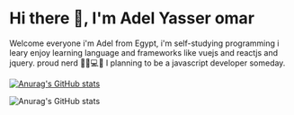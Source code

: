 # Hi there 👋, I'm Adel Yasser omar 
Welcome everyone i'm Adel from Egypt, i'm self-studying programming i leary enjoy learning language and frameworks like vuejs and reactjs and jquery. proud nerd 👨‍🎓💻💪
I planning to be a javascript developer someday.

[![Anurag's GitHub stats](https://github-readme-stats.vercel.app/api?username=adel)](https://github.com/anuraghazra/github-readme-stats)

![Anurag's GitHub stats](https://github-readme-stats.vercel.app/api?username=anuraghazra&count_private=true)
